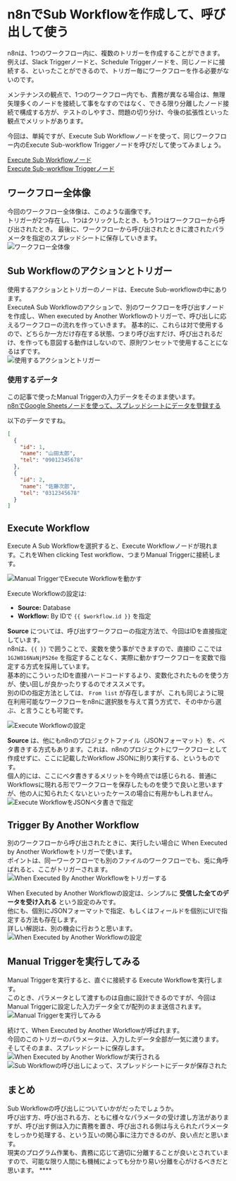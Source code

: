 # n8nでSub Workflowを作成して、呼び出して使う
n8nは、1つのワークフロー内に、複数のトリガーを作成することができます。
例えば、Slack Triggerノードと、Schedule Triggerノードを、同じノードに接続する、といったことができるので、トリガー毎にワークフローを作る必要がないのです。

メンテナンスの観点で、1つのワークフロー内でも、責務が異なる場合は、無理矢理多くのノードを接続して事をなすのではなく、できる限り分離したノード接続で構成する方が、テストのしやすさ、問題の切り分け、今後の拡張性といった観点でメリットがあります。   

今回は、単純ですが、Execute Sub Workflowノードを使って、同じワークフロー内のExecute Sub-workflow Triggerノードを呼びだして使ってみましょう。

[Execute Sub Workflowノード](https://docs.n8n.io/integrations/builtin/core-nodes/n8n-nodes-base.executeworkflow)  
[Execute Sub-workflow Triggerノード](https://docs.n8n.io/integrations/builtin/core-nodes/n8n-nodes-base.executeworkflowtrigger)

## ワークフロー全体像

今回のワークフロー全体像は、このような画像です。  
トリガーが2つ存在し、1つはクリックしたとき、もう1つはワークフローから呼び出されたとき。  最後に、ワークフローから呼び出されたときに渡されたパラメータを指定のスプレッドシートに保存していきます。  
![ワークフロー全体像](n8n-sub-workflow.png "ワークフロー全体像")

## Sub Workflowのアクションとトリガー
使用するアクションとトリガーのノードは、Execute Sub-workflowの中にあります。  
ExecuteA Sub Workflowのアクションで、別のワークフローを呼び出すノードを作成し、When executed by Another Workflowのトリガーで、呼び出しに応えるワークフローの流れを作っていきます。
基本的に、これらは対で使用するので、どちらか一方だけ存在する状態、つまり呼び出すだけ、呼び出されるだけ、を作っても意図する動作はしないので、原則ワンセットで使用することになるはずです。  
![使用するアクションとトリガー](n8n-execute-sub-workflow-node.png "使用するアクションとトリガー")
### 使用するデータ

この記事で使ったManual Triggerの入力データをそのまま使います。  
[n8nでGoogle Sheetsノードを使って、スプレッドシートにデータを登録する](../n8n-google-sheets-data-entry/index.md)

以下のデータですね。  
```json
[
  {
    "id": 1,
    "name": "山田太郎",
    "tel": "09012345678"
  },
  {
    "id": 2,
    "name": "佐藤次郎",
    "tel": "0312345678"
  }
]
```

## Execute Workflow
Execute A Sub Workflowを選択すると、Execute Workflowノードが現れます。これをWhen clicking Test workflow、つまりManual Triggerに接続します。

![Manual TriggerでExecute Workflowを動かす](n8n-manual-trigger.png "Manual TriggerでExecute Workflowを動かす")

Execute Workflowの設定は:
* **Source:** Database  
* **Workflow:** By IDで `{{ $workflow.id }}` を指定

**Source** については、呼び出すワークフローの指定方法で、今回はIDを直接指定しています。  
n8nは、`{{ }}` で囲うことで、変数を使う事ができますので、直接ID ここでは `1GJW816NaNjP526e` を指定することなく、実際に動かすワークフローを変数で指定する方式を採用しています。  
基本的にこういったIDを直接ハードコードするより、変数化されたものを使う方が、使い回しが良かったりするのでオススメです。  
別のIDの指定方法としては、 `From list` が存在しますが、これも同じように現在利用可能なワークフローをn8nに選択肢を与えて貰う方式で、その中から選ぶ、と言うことも可能です。  

![Execute Workflowの設定](n8n-execute-workflow-settings.png "Execute Workflowの設定")

**Source** は、他にもn8nのプロジェクトファイル（JSONフォーマット）を、ベタ書きする方式もあります。これは、n8nのプロジェクトにワークフローとして作成せずに、ここに記載したWorkflow JSONに則り実行する、というものです。  
個人的には、ここにベタ書きするメリットを今時点では感じられる、普通にWorkflowsに現れる形でワークフローを保存したものを使うで良いと思いますが、他の人に知られたくないといったケースの場合に有用かもしれません。  
![Execute WorkflowをJSONベタ書きで指定](n8n-execute-sub-workflow-json.png "Execute WorkflowをJSONベタ書きで指定")
## Trigger By Another Workflow
別のワークフローから呼び出されたときに、実行したい場合に When Executed by Another Workflowをトリガーで使います。  
ポイントは、同一ワークフローでも別のファイルのワークフローでも、兎に角呼ばれると、ここがトリガーされます。
![When Executed By Another Workflowをトリガーする](n8n-when-executed-another-workflow.png "When Executed By Another Workflowをトリガーする")

When Executed by Another Workflowの設定は、シンプルに **受信した全てのデータを受け入れる** という設定のみです。  
他にも、個別にJSONフォーマットで指定、もしくはフィールドを個別にUIで指定する方法も存在します。  
詳しい解説は、別の機会に行おうと思います。  
![When Executed by Another Workflowの設定](n8n-when-executed-by-another-workflow-settings.png "When Executed by Another Workflowの設定")

## Manual Triggerを実行してみる
Manual Triggerを実行すると、直ぐに接続する Execute Workflowを実行します。  
このとき、パラメータとして渡すものは自由に設計できるのですが、今回はManual Triggerに設定した入力データ全てが配列のまま送信されます。
![Manual Triggerを実行してみる](n8n-triggered-manual-trigger.png "Manual Triggerを実行してみる")

続けて、When Executed by Another Workflowが呼ばれます。  
今回のこのトリガーのパラメータは、入力したデータ全部が一気に渡ります。  
そしてそのまま、スプレッドシートに保存します。
![When Executed by Another Workflowが実行される](n8n-triggered-when-execute-by-another-workflow.png "When Executed by Another Workflowが実行される")
![Sub Workflowの呼び出しによって、スプレッドシートにデータが保存された](n8n-result-executed-sub-workflow.png "Sub Workflowの呼び出しによって、スプレッドシートにデータが保存された")
## まとめ
Sub Workflowの呼び出しについていかがだったでしょうか。  
呼び出す方、呼び出される方、ともに様々なパラメータの受け渡し方法がありますが、呼び出す側は入力に責務を置き、呼び出される側は与えられたパラメータをしっかり処理する、という互いの関心事に注力できるのが、良い点だと思います。  
現実のプログラム作業も、責務に応じて適切に分離することが良いとされていますので、可能な限り人間にも機械によっても分かり易い分離を心がけるべきだと思います。  ****
